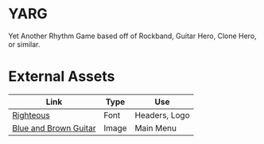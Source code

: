 # YARG

Yet Another Rhythm Game based off of Rockband, Guitar Hero, Clone Hero, or similar.

# External Assets

| Link | Type | Use |
| --- | --- | --- |
| [Righteous](https://fonts.google.com/specimen/Righteous) | Font | Headers, Logo
| [Blue and Brown Guitar](https://www.pexels.com/photo/blue-and-brown-guitar-1539789) | Image | Main Menu